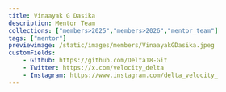 ```yaml
---
title: Vinaayak G Dasika
description: Mentor Team
collections: ["members>2025","members>2026","mentor_team"]
tags: ["mentor"]
previewimage: /static/images/members/VinaayakGDasika.jpeg
customFields:
    - Github: https://github.com/Delta18-Git
    - Twitter: https://x.com/velocity_delta
    - Instagram: https://www.instagram.com/delta_velocity_
---
```

